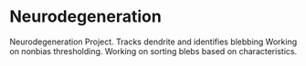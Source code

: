 # Neurodegeneration
Neurodegeneration Project. 
Tracks dendrite and  identifies blebbing 
Working on nonbias thresholding. 
Working on sorting blebs based on characteristics. 
